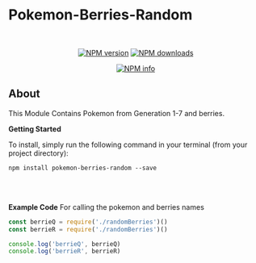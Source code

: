 # Pokemon-Berries-Random
<div align="center">
  <br />
  <p>
    <a href="https://www.npmjs.com/package/pokemon-berries-random"><img src="https://img.shields.io/npm/v/pokemon-berries-random.svg?maxAge=3600" alt="NPM version" /></a>
        <a href="https://www.npmjs.com/package/pokemon-berries-random"><img src="https://img.shields.io/badge/downloads-0-brightgreen.svg" alt="NPM downloads" /></a>
    
   <!-- <a href="https://img.shields.io/npm/v/pokemon-random.svg?maxAge=3600"><img src="https://img.shields.io/npm/dt/pokemon-berries-random.svg?maxAge=3600" alt="NPM downloads" /></a> -->

  </p>
  <p>
    <a href="https://nodei.co/npm/pokemon-berries-random/"><img src="https://nodei.co/npm/pokemon-berries-random.png?downloads=true&stars=true" alt="NPM info" /></a>
  </p>
</div>

## About

This Module Contains Pokemon from Generation 1-7 and berries.

**Getting Started** 

To install, simply run the following command in your terminal (from your project directory):

```
npm install pokemon-berries-random --save
```
<br></br>

**Example Code** 
For calling the pokemon and berries names

```js
const berrieQ = require('./randomBerries')()
const berrieR = require('./randomBerries')()

console.log('berrieQ', berrieQ)
console.log('berrieR', berrieR)
```
